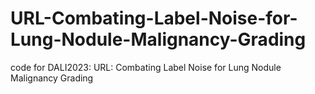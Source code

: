 # URL-Combating-Label-Noise-for-Lung-Nodule-Malignancy-Grading
code for DALI2023: URL: Combating Label Noise for Lung Nodule Malignancy Grading
